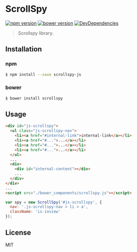 # ScrollSpy

[![npm version](https://img.shields.io/npm/v/scrollspy-js.svg?style=flat)](https://github.com/makotot/scrollspy)
[![bower version](https://img.shields.io/bower/v/scrollspy.svg?style=flat)](https://github.com/makotot/scrollspy)
[![DevDependencies](http://img.shields.io/david/dev/makotot/scrollspy.svg?style=flat)](https://github.com/makotot/scrollspy)

> Scrollspy library.

## Installation

### npm

```sh
$ npm install --save scrollspy-js
```


### bower

```sh
$ bower install scrollspy
```


## Usage

```html
<div id="js-scrollspy">
  <ul class="js-scrollspy-nav">
    <li><a href="#internal-link">internal-link</a></li>
    <li><a href="#...">...</a></li>
    <li><a href="#...">...</a></li>
    <li><a href="#...">...</a></li>
  </ul>
  ...
  <div>
    <div id="internal-content"></div>
    ...
  </div>
</div>
...
<script src="./bower_components/scrollspy.js"></script>
```

```js
var spy = new ScrollSpy('#js-scrollspy', {
  nav: '.js-scrollspy-nav > li > a',
  className: 'is-inview'
});
```


## License

MIT
